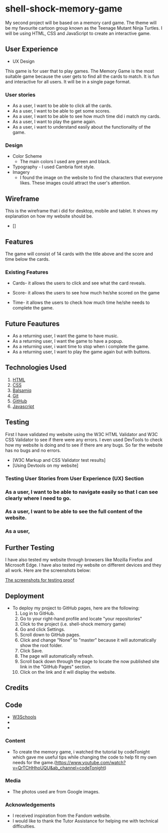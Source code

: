 # shell-shock-memory-game
My second project will be based on a memory card game. The theme will be my favourite cartoon group known
as the Teenage Mutant Ninja Turtles. I will be using HTML, CSS and JavaScript to create an interactive game.

## User Experience
    
- UX Design

This game is for user that to play games. The Memory Game is the most suitable game because the user gets to
find all the cards to match. It is fun and interactive for all users. It will be in a single page format.

### User stories
- As a user, I want to be able to click all the cards.
- As a user, I want to be able to get some scores.
- As a user, I want to be able to see how much time did i match my cards.
- As a user, I want to play the game again.
- As a user, i want to understand easily about the functionality of the game.

### Design
 - Color Scheme
     -   The main colors I used are green and black.
- Typography
      -  I used Cambria font style. 
- Imagery
    -  I found the image on the website to find the characters that everyone likes. These images could attract the user's attention.

## Wireframe
This is the wireframe that i did for desktop, mobile and tablet. It shows my explanation on how my website should be.

- []
## Features

The game will consist of 14 cards with the title above and the score and time below the cards. 
 
### Existing Features
- Cards- it allows the users to click and see what the card reveals. 

- Score- it allows the users to see how much he/she scored on the game

- Time- it allows the users to check how much time he/she needs to complete the game.

## Future Feautures
- As a returning user, I want the game to have music.
- As a returning user, I want the game to have a popup.
- As a returning user, i want time to stop when i complete the game.
- As a returning user, I want to play the game again but with buttons.

## Technologies Used

1. [HTML](https://en.wikipedia.org/wiki/HTML)
2. [CSS](https://en.wikipedia.org/wiki/Cascading_Style_Sheets) 
3. [Balsamiq](https://en.wikipedia.org/wiki/Balsamiq)
4. [Git](https://git-scm.com/)
5. [GitHub](https://github.com/)
6. [Javascript](https://en.wikipedia.org/wiki/JavaScript)

## Testing

First I have validated my website using the W3C HTML Validator and W3C CSS Validator to see if there were any errors. 
I even used DevTools to check how my website is doing and to see if there are any bugs. 
So far the website has no bugs and no errors.

-   [W3C Markup and CSS Validator test results]
-   [Using Devtools on my website]
### Testing User Stories from User Experience (UX) Section

### As a user, I want to be able to navigate easily so that I can see clearly where I need to go.

### As a user, I want to be able to see the full content of the website.

### As a user, 

## Further Testing

I have also tested my website through browsers like Mozilla Firefox and Microsoft Edge.
I have also tested my website on different devices and they all work. Here are the screenshots below:

[The screenshots for testing proof]()
## Deployment

- To deploy my project to GitHub pages, here are the following:
    1. Log in to GitHub.
    2. Go to your right-hand profile and locate "your repositories"
    3. Click to the project (i.e. shell-shock memory game)
    4. Go and click Settings.
    5. Scroll down to GitHub pages.
    6. Click and change "None" to "master" because it will automatically show the root folder.
    7. Click Save.
    8. The page will automatically refresh.
    9. Scroll back down through the page to locate the now published site link in the "GitHub Pages" section. 
    10. Click on the link and it will display the website.

## Credits

## Code
-   [W3Schools](https://www.w3schools.com/)
-   []()
-   []()


### Content
- To create the memory game, i watched the tutorial by codeTonight which gave me useful tips
while changing the code to help fit my own needs for the game.(https://www.youtube.com/watch?v=QrTCHHhoUQU&ab_channel=codeTonight)

### Media
- The photos used are from Google images.

### Acknowledgements

- I received inspiration from the Fandom website. 
- I would like to thank the Tutor Assistance for helping me with technical difficulties.
